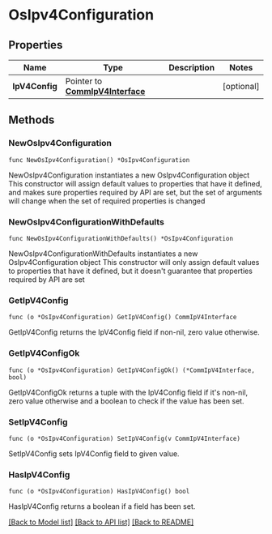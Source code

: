 # OsIpv4Configuration

## Properties

Name | Type | Description | Notes
------------ | ------------- | ------------- | -------------
**IpV4Config** | Pointer to [**CommIpV4Interface**](comm.IpV4Interface.md) |  | [optional] 

## Methods

### NewOsIpv4Configuration

`func NewOsIpv4Configuration() *OsIpv4Configuration`

NewOsIpv4Configuration instantiates a new OsIpv4Configuration object
This constructor will assign default values to properties that have it defined,
and makes sure properties required by API are set, but the set of arguments
will change when the set of required properties is changed

### NewOsIpv4ConfigurationWithDefaults

`func NewOsIpv4ConfigurationWithDefaults() *OsIpv4Configuration`

NewOsIpv4ConfigurationWithDefaults instantiates a new OsIpv4Configuration object
This constructor will only assign default values to properties that have it defined,
but it doesn't guarantee that properties required by API are set

### GetIpV4Config

`func (o *OsIpv4Configuration) GetIpV4Config() CommIpV4Interface`

GetIpV4Config returns the IpV4Config field if non-nil, zero value otherwise.

### GetIpV4ConfigOk

`func (o *OsIpv4Configuration) GetIpV4ConfigOk() (*CommIpV4Interface, bool)`

GetIpV4ConfigOk returns a tuple with the IpV4Config field if it's non-nil, zero value otherwise
and a boolean to check if the value has been set.

### SetIpV4Config

`func (o *OsIpv4Configuration) SetIpV4Config(v CommIpV4Interface)`

SetIpV4Config sets IpV4Config field to given value.

### HasIpV4Config

`func (o *OsIpv4Configuration) HasIpV4Config() bool`

HasIpV4Config returns a boolean if a field has been set.


[[Back to Model list]](../README.md#documentation-for-models) [[Back to API list]](../README.md#documentation-for-api-endpoints) [[Back to README]](../README.md)


